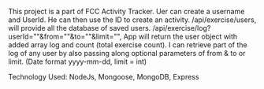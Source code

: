 This project is a part of FCC Activity Tracker.
Uer can create a username and UserId. He can then use the ID to create an activity.
/api/exercise/users, will provide all the database of saved users.
/api/exercise/log?userId=""&from=""&to=""&limit="", App will return the user object with added array log and count (total exercise count).
I can retrieve part of the log of any user by also passing along optional parameters of from & to or limit. (Date format yyyy-mm-dd, limit = int)

Technology Used: NodeJs, Mongoose, MongoDB, Express